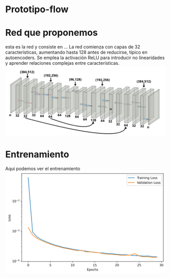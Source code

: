 # Prototipo-flow
# Red que proponemos
esta es la red y consiste en ...
La red comienza con capas de 32 características, aumentando hasta 128 antes de reducirse, típico en autoencoders. Se emplea la activación ReLU para introducir no linearidades y aprender relaciones complejas entre características.
![](https://github.com/DanielAntonioGJ/Prototipo-flow/blob/main/red_propuesta_.png)

# Entrenamiento
Aqui podemos ver el entrenamiento
![](https://github.com/DanielAntonioGJ/Prototipo-flow/blob/main/Kits19_subset_UNet_training_history.png)
